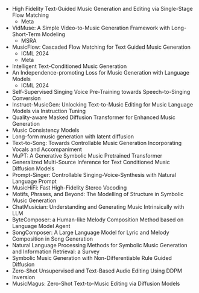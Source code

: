 - High Fidelity Text-Guided Music Generation and Editing via Single-Stage Flow Matching
  - Meta
- VidMuse: A Simple Video-to-Music Generation Framework with Long-Short-Term Modeling
  - MSRA
- MusicFlow: Cascaded Flow Matching for Text Guided Music Generation
  - ICML 2024
  - Meta
- Intelligent Text-Conditioned Music Generation
- An Independence-promoting Loss for Music Generation with Language Models
  - ICML 2024
- Self-Supervised Singing Voice Pre-Training towards Speech-to-Singing Conversion
- Instruct-MusicGen: Unlocking Text-to-Music Editing for Music Language Models via Instruction Tuning
- Quality-aware Masked Diffusion Transformer for Enhanced Music Generation
- Music Consistency Models
- Long-form music generation with latent diffusion
- Text-to-Song: Towards Controllable Music Generation Incorporating Vocals and Accompaniment
- MuPT: A Generative Symbolic Music Pretrained Transformer
- Generalized Multi-Source Inference for Text Conditioned Music Diffusion Models
- Prompt-Singer: Controllable Singing-Voice-Synthesis with Natural Language Prompt
- MusicHiFi: Fast High-Fidelity Stereo Vocoding
- Motifs, Phrases, and Beyond: The Modelling of Structure in Symbolic Music Generation
- ChatMusician: Understanding and Generating Music Intrinsically with LLM
- ByteComposer: a Human-like Melody Composition Method based on Language Model Agent
- SongComposer: A Large Language Model for Lyric and Melody Composition in Song Generation
- Natural Language Processing Methods for Symbolic Music Generation and Information Retrieval: a Survey
- Symbolic Music Generation with Non-Differentiable Rule Guided Diffusion
- Zero-Shot Unsupervised and Text-Based Audio Editing Using DDPM Inversion
- MusicMagus: Zero-Shot Text-to-Music Editing via Diffusion Models
